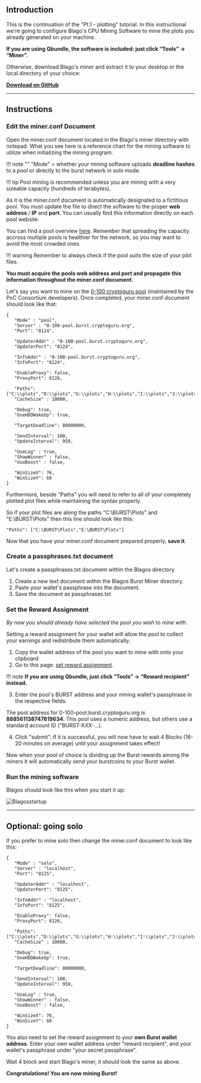 ## Introduction

This is the continuation of the "Pt.1 - plotting" tutorial. In this instructional we're going to configure Blago's CPU Mining Software to mine the plots you already generated on your machine.

**If you are using Qbundle, the software is included: just click “Tools” -> “Miner”.**

Otherwise, download Blago's miner and extract it to your desktop or the local directory of your choice:

[**Download on GitHub**](https://github.com/Blagodarenko/miner-burst/releases)

---

## Instructions

### Edit the miner.conf Document

Open the miner.conf document located in the Blago's miner directory with notepad. What you see here is a reference chart for the mining software to utilize when initializing the mining program.

!!! note ""
    "Mode" = whether your mining software uploads **deadline hashes** to a *pool* or directly to the burst network in *solo* mode.

!!! tip
    Pool mining is recommended unless you are mining with a very sizeable capacity (hundreds of terabytes).

As it is the miner.conf document is automatically designated to a fictitious pool. You must update the file to direct the software to the proper **web address** / **IP** and **port**. You can usually find this information directly on each pool website.

You can find a pool overview [here](http://burstcoin.cc/pool). Remember that spreading the capacity accross multiple pools is healthier for the network, so you may want to avoid the most crowded ones.

!!! warning
    Remember to always check if the pool suits the size of your plot files.

<strong>You must acquire the pools web address and port and propagate this information throughout the miner.conf document</strong>.

Let's say you want to mine on the [0-100 cryptoguru pool](https://0-100-pool.burst.cryptoguru.org/) (maintained by the PoC Consortium developers). Once completed, your miner.conf document should look like that:

```
{
   "Mode" : "pool",
   "Server" : "0-100-pool.burst.cryptoguru.org",
   "Port": "8124",

   "UpdaterAddr" : "0-100-pool.burst.cryptoguru.org",
   "UpdaterPort": "8124",

   "InfoAddr" : "0-100-pool.burst.cryptoguru.org",
   "InfoPort": "8124",

   "EnableProxy": false,
   "ProxyPort": 8126,

   "Paths":["C:\\plots","D:\\plots","G:\\plots","H:\\plots","I:\\plots","J:\\plots","K:\\plots","L:\\plots","N:\\plots","P:\\plots","R:\\plots","S:\\plots","T:\\plots","U:\\plots"],
   "CacheSize" : 10000,

   "Debug": true,
   "UseHDDWakeUp": true,

   "TargetDeadline": 80000000,

   "SendInterval": 100,
   "UpdateInterval": 950,

   "UseLog" : true, 
   "ShowWinner" : false, 
   "UseBoost" : false,

   "WinSizeX": 76,
   "WinSizeY": 60
}                        
```

Furthermore, beside "Paths" you will need to refer to all of your completely plotted plot files while maintaining the syntax properly.

So if your plot files are along the paths "C:\BURST\Plots" and "E:\BURST\Plots" then this line should look like this:

```
"Paths": ["C:\BURST\Plots","E:\BURST\Plots"]
```

Now that you have your miner.conf document prepared properly, **save it**.

### Create a passphrases.txt document

Let's create a passphrases.txt document within the Blagos directory

1. Create a new text document within the Blagos Burst Miner directory.
2. Paste your wallet's passphrase into the document.
3. Save the document as passphrases.txt

### Set the Reward Assignment

*By now you should already have selected the pool you wish to mine with.*

Setting a reward assignment for your wallet will allow the pool to collect your earnings and redistribute them automatically.

1. Copy the wallet address of the pool you want to mine with onto your clipboard
2. Go to this page: [set reward assignment](http://127.0.0.1:8125/rewardassignment.html).

!!! note
    **If you are using Qbundle, just click “Tools” -> “Reward recipient” instead.**

3. Enter the pool's BURST address and your mining wallet's passphrase in the respective fields.

The pool address for 0-100-pool.burst.cryptoguru.org is **888561138747819634**. This pool uses a numeric address, but others use a standard account ID ("BURST-XXX-...).

4. Click "submit". If it is successful, you will now have to wait 4 Blocks (16-20 minutes on average) until your assignment takes effect!

Now when your pool of choice is dividing up the Burst rewards among the miners it will automatically send your burstcoins to your Burst wallet.

### Run the mining software

Blagos should look like this when you start it up:

![Blagosstartup](https://steemitimages.com/0x0/https://steemitimages.com/DQmdk7Gf5dQ4yvXmy75Ah3uidjo8CYw8QsHbLot2KKobAmG/blagosstartup.png)

---

## Optional: going solo

If you prefer to mine solo then change the miner.conf document to look like this:

```
{
   "Mode" : "solo",
   "Server" : "localhost",
   "Port": "8125",

   "UpdaterAddr" : "localhost",
   "UpdaterPort": "8125",

   "InfoAddr" : "localhost",
   "InfoPort": "8125",

   "EnableProxy": false,
   "ProxyPort": 8126,

   "Paths":["C:\\plots","D:\\plots","G:\\plots","H:\\plots","I:\\plots","J:\\plots","K:\\plots","L:\\plots","N:\\plots","P:\\plots","R:\\plots","S:\\plots","T:\\plots","U:\\plots"],
   "CacheSize" : 10000,

   "Debug": true,
   "UseHDDWakeUp": true,

   "TargetDeadline": 80000000,

   "SendInterval": 100,
   "UpdateInterval": 950,

   "UseLog" : true, 
   "ShowWinner" : false, 
   "UseBoost" : false,

   "WinSizeX": 76,
   "WinSizeY": 60
}                        
```

You also need to set the reward assignment to your **own Burst wallet address**. Enter your own wallet address under "reward recipient", and your wallet's passphrase under "your secret passphrase".

Wait 4 block and start Blago's miner, it should look the same as above.

**Congratulations! You are now mining Burst!**
